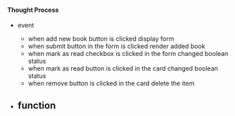 #### Thought Process

- event 
  - when add new book button is clicked display form
  - when submit button in the form is clicked render added book
  - when mark as read checkbox is clicked in the form changed boolean status
  - when mark as read button is clicked in the card changed boolean status
  - when remove button is clicked in the card delete the item

- function
  - 